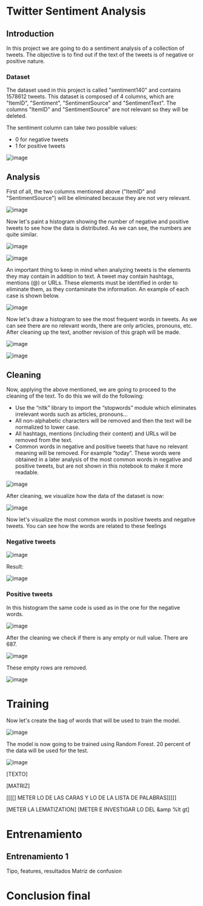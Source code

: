 # Twitter Sentiment Analysis

## Introduction

In this project we are going to do a sentiment analysis of a collection of tweets. The objective is to find out if the text of the tweets is of negative or positive nature.

### Dataset

The dataset used in this project is called "sentiment140" and contains 1578612 tweets. 
This dataset is composed of 4 columns, which are "ItemID", "Sentiment", "SentimentSource" and "SentimentText". The columns "ItemID" and "SentimentSource" are not relevant so they will be deleted.

The sentiment column can take two possible values: 
- 0 for negative tweets
- 1 for positive tweets

![image](https://github.com/user-attachments/assets/8c8a15a0-d438-4f37-a058-a9e4662bc58f)


## Analysis

First of all, the two columns mentioned above ("ItemID" and "SentimentSource") will be eliminated because they are not very relevant.

![image](https://github.com/user-attachments/assets/0604b1f1-22b2-4d17-a83e-46d6f5b7039d)

Now let's paint a histogram showing the number of negative and positive tweets to see how the data is distributed. As we can see, the numbers are quite similar.

![image](https://github.com/user-attachments/assets/acf816a7-1407-4e7c-a73b-9c32062dee74)

![image](https://github.com/user-attachments/assets/3185017c-5d0d-416a-8716-8c45dc1fe58a)


An important thing to keep in mind when analyzing tweets is the elements they may contain in addition to text. A tweet may contain hashtags, mentions (@) or URLs. These elements must be identified in order to eliminate them, as they contaminate the information. An example of each case is shown below.

![image](https://github.com/user-attachments/assets/40529eda-6591-4659-8fb7-d196c42c5592)

Now let's draw a histogram to see the most frequent words in tweets. As we can see there are no relevant words, there are only articles, pronouns, etc. After cleaning up the text, another revision of this graph will be made.

![image](https://github.com/user-attachments/assets/7b31d742-c9c8-45ec-aa96-b6aa41803b00)

![image](https://github.com/user-attachments/assets/1c893854-678f-4e71-955a-68e3cdab3142)


## Cleaning

Now, applying the above mentioned, we are going to proceed to the cleaning of the text. To do this we will do the following:

- Use the “nltk” library to import the “stopwords” module which eliminates irrelevant words such as articles, pronouns...
- All non-alphabetic characters will be removed and then the text will be normalized to lower case.
- All hashtags, mentions (including their content) and URLs will be removed from the text. 
- Common words in negative and positive tweets that have no relevant meaning will be removed. For example “today”. These words were obtained in a later analysis of the most common words in negative and positive tweets, but are not shown in this notebook to make it more readable.

![image](https://github.com/user-attachments/assets/8e25bf2c-e881-4ae7-8a52-5622bd5b22d6)

After cleaning, we visualize how the data of the dataset is now:

![image](https://github.com/user-attachments/assets/df59d5e6-4722-4db5-92b6-a8fd955c25bc)

Now let's visualize the most common words in positive tweets and negative tweets. You can see how the words are related to these feelings

### Negative tweets

![image](https://github.com/user-attachments/assets/fc0d629e-a83b-4973-a801-cdbc051c3aa1)

Result:

![image](https://github.com/user-attachments/assets/c61f66a6-5a85-48ae-8a72-1155abd0fa53)

### Positive tweets

In this histogram the same code is used as in the one for the negative words.

![image](https://github.com/user-attachments/assets/c50ab6dc-2dee-4683-8b77-4d41bfd159d1)



After the cleaning we check if there is any empty or null value. There are 687.

![image](https://github.com/user-attachments/assets/423fb0d2-fecd-4017-840f-0dd9475e5012)

These empty rows are removed.

![image](https://github.com/user-attachments/assets/60731af9-4a3e-49d7-ab12-38a129d7ee83)


# Training 

Now let's create the bag of words that will be used to train the model.

![image](https://github.com/user-attachments/assets/c2331f92-6a77-4a33-8c75-b9ab71b7b864)

The model is now going to be trained using Random Forest. 20 percent of the data will be used for the test.

![image](https://github.com/user-attachments/assets/5b97dd0a-aa17-414e-ae98-9b9a078da01a)

[TEXTO]

[MATRIZ]


[[[[]            METER LO DE LAS CARAS Y LO DE LA LISTA DE PALABRAS]]]]]

[METER LA LEMATIZATION]
[METER E INVESTIGAR LO DEL &amp %lt gt]






# Entrenamiento
## Entrenamiento 1
Tipo, features, resultados
Matriz de confusion

# Conclusion final
